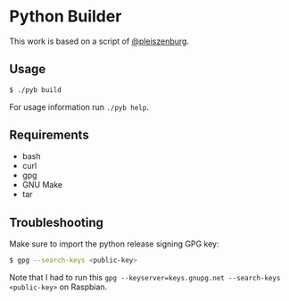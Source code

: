 # Python Builder

This work is based on a script of [@pleiszenburg](https://github.com/pleiszenburg).

## Usage

```sh
$ ./pyb build
```

For usage information run `./pyb help`.

## Requirements

- bash
- curl
- gpg
- GNU Make
- tar

## Troubleshooting

Make sure to import the python release signing GPG key:

```sh
$ gpg --search-keys <public-key>
```

Note that I had to run this `gpg --keyserver=keys.gnupg.net --search-keys <public-key>` on Raspbian.
